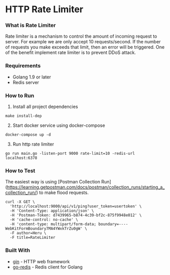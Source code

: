 # HTTP Rate Limiter

### What is Rate Limiter

Rate limiter is a mechanism to control the amount of incoming request to server. For example we are
only accept 10 requests/second. If the number of requests you make exceeds that limit,
then an error will be triggered. One of the benefit implement rate limiter is to prevent
DDoS attack. 

### Requirements
* Golang 1.9 or later
* Redis server

### How to Run

1. Install all project dependencies
```
make install-dep
```
2. Start docker service using docker-compose
```
docker-compose up -d
```
3. Run http rate limiter
```
go run main.go -listen-port 9000 rate-limit=10 -redis-url localhost:6378
```

### How to Test

The easiest way is using [Postman Collection Run] (https://learning.getpostman.com/docs/postman/collection_runs/starting_a_collection_run/) to make flood requests.

```
curl -X GET \
  'http://localhost:9000/api/v1/ping?user_token=usertoken' \
  -H 'Content-Type: application/json' \
  -H 'Postman-Token: d7439965-b874-4c39-bf2c-875f9948e012' \
  -H 'cache-control: no-cache' \
  -H 'content-type: multipart/form-data; boundary=----WebKitFormBoundary7MA4YWxkTrZu0gW' \
  -F author=Heru \
  -F title=RateLimiter
```

### Built With

* [gin](https://github.com/gin-gonic/gin) - HTTP web framework
* [go-redis](https://github.com/go-redis/redis) - Redis client for Golang
